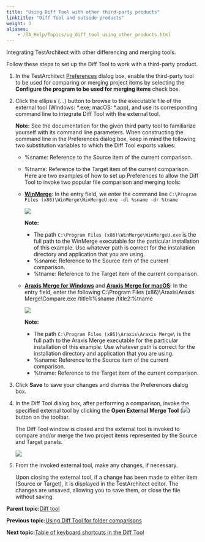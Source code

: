 ```yaml
--- 
title: "Using Diff Tool with other third-party products"
linktitle: "Diff Tool and outside products"
weight: 3
aliases: 
    - /TA_Help/Topics/ug_diff_tool_using_other_products.html
---
```


Integrating TestArchitect with other differencing and merging tools.

Follow these steps to set up the Diff Tool to work with a third-party product.

1.  In the TestArchitect [Preferences](/TA_Help/Topics/Additional_features_preferences.html) dialog box, enable the third-party tool to be used for comparing or merging project items by selecting the **Configure the program to be used for merging items** check box.

2.  Click the ellipsis \(…\) button to browse to the executable file of the external tool \(Windows: \*.exe; macOS: \*.app\), and use its corresponding command line to integrate Diff Tool with the external tool.

    **Note:** See the documentation for the given third party tool to familiarize yourself with its command line parameters. When constructing the command line in the Preferences dialog box, keep in mind the following two substitution variables to which the Diff Tool exports values:

    -   %sname: Reference to the Source item of the current comparison.
    -   %tname: Reference to the Target item of the current comparison.
    Here are two examples of how to set up Preferences to allow the Diff Tool to invoke two popular file comparison and merging tools:

    -   [**WinMerge**](http://manual.winmerge.org/Command_line.html): In the entry field, we enter the command line `C:\Program Files (x86)\WinMerge\WinMergeU.exe -dl %sname -dr %tname`

        ![](/images//Images/diff_tool_external_tools_WinMerge.png)

        **Note:**

        -   The path `C:\Program Files (x86)\WinMerge\WinMergeU.exe` is the full path to the WinMerge executable for the particular installation of this example. Use whatever path is correct for the installation directory and application that you are using.
        -   %sname: Reference to the Source item of the current comparison.
        -   %tname: Reference to the Target item of the current comparison.
    -   [**Araxis Merge for Windows**](http://www.araxis.com/merge/documentation-windows/command-line.en) and [**Araxis Merge for macOS**](http://www.araxis.com/merge/documentation-os-x/command-line.en): In the entry field, enter the following C:\\Program Files \(x86\)\\Araxis\\Araxis Merge\\Compare.exe /title1:%sname /title2:%tname

        ![](/images//Images/diff_tool_external_tools_AraxisMerge.png)

        **Note:**

        -   The path `C:\Program Files (x86)\Araxis\Araxis Merge\` is the full path to the Araxis Merge executable for the particular installation of this example. Use whatever path is correct for the installation directory and application that you are using.
        -   %sname: Reference to the Source item of the current comparison.
        -   %tname: Reference to the Target item of the current comparison.
3.  Click **Save** to save your changes and dismiss the Preferences dialog box.

4.  In the Diff Tool dialog box, after performing a comparison, invoke the specified external tool by clicking the **Open External Merge Tool** \(![](/images//Images/btn_external_merge.png)\) button on the toolbar.

    The Diff Tool window is closed and the external tool is invoked to compare and/or merge the two project items represented by the Source and Target panels.

    ![](/images//Images/AraxisMerge.png)

5.  From the invoked external tool, make any changes, if necessary.

    Upon closing the external tool, if a change has been made to either item \(Source or Target\), it is displayed in the TestArchitect editor. The changes are unsaved, allowing you to save them, or close the file without saving.


**Parent topic:**[Diff tool](/TA_Help/Topics/ug_diff_tool.html)

**Previous topic:**[Using Diff Tool for folder comparisons](/TA_Help/Topics/ug_diff_tool_directory.html)

**Next topic:**[Table of keyboard shortcuts in the Diff Tool](/TA_Help/Topics/ug_diff_tool_shortcut.html)


